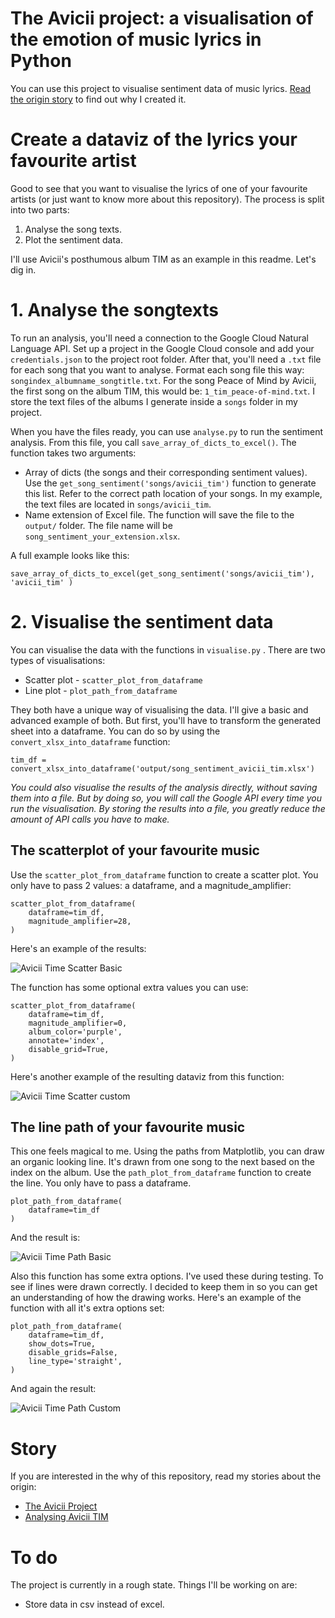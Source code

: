 # The Avicii project: a visualisation of the emotion of music lyrics in Python

You can use this project to visualise sentiment data of music lyrics. [Read the origin story]([http://www.edriessen.com/avicii/) to find out why I created it.

# Create a dataviz of the lyrics your favourite artist

Good to see that you want to visualise the lyrics of one of your favourite artists (or just want to know more about this repository). The process is split into two parts:

1. Analyse the song texts.
2. Plot the sentiment data.

I'll use Avicii's posthumous album TIM as an example in this readme. Let's dig in.

# 1. Analyse the songtexts

To run an analysis, you'll need a connection to the Google Cloud Natural Language API. Set up a project in the Google Cloud console and add your `credentials.json` to the project root folder. After that, you'll need a `.txt` file for each song that you want to analyse. Format each song file this way: `songindex_albumname_songtitle.txt`. For the song Peace of Mind by Avicii, the first song on the album TIM, this would be: `1_tim_peace-of-mind.txt`. I store the text files of the albums I generate inside a `songs` folder in my project. 

When you have the files ready, you can use `analyse.py` to run the sentiment analysis. From this file, you call `save_array_of_dicts_to_excel()`. The function takes two arguments:

- Array of dicts (the songs and their corresponding sentiment values). Use the `get_song_sentiment('songs/avicii_tim')` function to generate this list. Refer to the correct path location of your songs. In my example, the text files are located in `songs/avicii_tim`.
- Name extension of Excel file. The function will save the file to the `output/` folder. The file name will be `song_sentiment_your_extension.xlsx`.

A full example looks like this:

`save_array_of_dicts_to_excel(get_song_sentiment('songs/avicii_tim'), 'avicii_tim' )`

# 2. Visualise the sentiment data

You can visualise the data with the functions in `visualise.py` . There are two types of visualisations:

- Scatter plot - `scatter_plot_from_dataframe`
- Line plot - `plot_path_from_dataframe`

They both have a unique way of visualising the data. I'll give a basic and advanced example of both. But first, you'll have to transform the generated sheet into a dataframe. You can do so by using the `convert_xlsx_into_dataframe` function:

```
tim_df = convert_xlsx_into_dataframe('output/song_sentiment_avicii_tim.xlsx')
```
_You could also visualise the results of the analysis directly, without saving them into a file. But by doing so, you will call the Google API every time you run the visualisation. By storing the results into a file, you greatly reduce the amount of API calls you have to make._

## The scatterplot of your favourite music

Use the `scatter_plot_from_dataframe` function to create a scatter plot. You only have to pass 2 values: a dataframe, and a magnitude_amplifier:

```
scatter_plot_from_dataframe(
    dataframe=tim_df,
    magnitude_amplifier=28,
)
```
Here's an example of the results:

![Avicii Time Scatter Basic](sample_dataviz/avicii_scatter_basic.png)

The function has some optional extra values you can use:

```
scatter_plot_from_dataframe(
    dataframe=tim_df,
    magnitude_amplifier=0,
    album_color='purple',
    annotate='index',
    disable_grid=True,
)
```

Here's another example of the resulting dataviz from this function:

![Avicii Time Scatter custom](sample_dataviz/avicii_scatter_custom.png)


## The line path of your favourite music

This one feels magical to me. Using the paths from Matplotlib, you can draw an organic looking line. It's drawn from one song to the next based on the index on the album.  Use the `path_plot_from_dataframe` function to create the line. You only have to pass a dataframe.

```
plot_path_from_dataframe(
    dataframe=tim_df
)
```

And the result is: 

![Avicii Time Path Basic](sample_dataviz/avicii_path_basic.png)

Also this function has some extra options. I've used these during testing. To see if lines were drawn correctly. I decided to keep them in so you can get an understanding of how the drawing works. Here's an example of the function with all it's extra options set:

```
plot_path_from_dataframe(
    dataframe=tim_df,
    show_dots=True,
    disable_grids=False,
    line_type='straight',
)

```
And again the result:

![Avicii Time Path Custom](sample_dataviz/avicii_path_custom.png)

# Story

If you are interested in the why of this repository, read my stories about the origin:

- [The Avicii Project](http://www.edriessen.com/avicii/) 
- [Analysing Avicii TIM](http://www.edriessen.com/2019/06/15/visualising-the-emotion-of-aviciis-new-album-tim/) 

# To do

The project is currently in a rough state. Things I'll be working on are:

- Store data in csv instead of excel.
